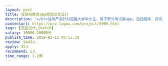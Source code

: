 ```yaml
---                
layout: post       
title: 互联网教育app视觉交互设计           
description: '</br>这块产品针对应届大学毕业生，属于职业考试类app，包括题库、资讯、问答、课程及个人中心的设计，需要具有风度视觉及交互经验的设计师，主导整体视觉风格的改变，及优化现有交互，可参考：udemy、cousera</br>'     
contenturl: https://pro.lagou.com/project/5909.html      
tags: [交互设计,Sketch]            
salary: 10000-20000元          
publish_time: 2018-01-11 06:51:50         
review: 2443人                   
apply: 33人                   
recommend: 1人                   
time_range: 1-2周              
---                 
```

